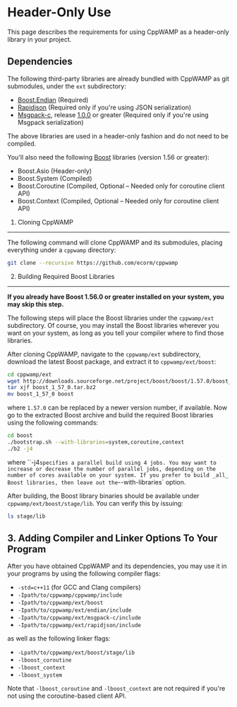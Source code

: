<!-- ---------------------------------------------------------------------------
                Copyright Butterfly Energy Systems 2014-2015.
         Distributed under the Boost Software License, Version 1.0.
             (See accompanying file LICENSE_1_0.txt or copy at
                    http://www.boost.org/LICENSE_1_0.txt)
---------------------------------------------------------------------------- -->
Header-Only Use
===============

This page describes the requirements for using CppWAMP as a header-only
library in your project.

Dependencies
------------

The following third-party libraries are already bundled with CppWAMP as git
submodules, under the `ext` subdirectory:

- [Boost.Endian][boost-endian] (Required)
- [Rapidjson][rapidjson] (Required only if you're using JSON serialization)
- [Msgpack-c][msgpack-c], release [1.0.0][msgpack-c-100] or greater (Required
  only if you're using Msgpack serialization)

The above libraries are used in a header-only fashion and do not need to be
compiled.

You'll also need the following [Boost][boost] libraries (version 1.56 or
greater):
- Boost.Asio (Header-only)
- Boost.System (Compiled)
- Boost.Coroutine (Compiled, Optional &ndash; Needed only for coroutine
  client API)
- Boost.Context (Compiled, Optional &ndash; Needed only for coroutine
  client API)

[boost-endian]: https://github.com/boostorg/endian
[rapidjson]: https://github.com/miloyip/rapidjson
[msgpack-c]: https://github.com/msgpack/msgpack-c
[msgpack-c-100]: https://github.com/msgpack/msgpack-c/releases/tag/cpp-1.0.0
[boost]: http://www.boost.org/

1. Cloning CppWAMP
------------------

The following command will clone CppWAMP and its submodules, placing everything
under a `cppwamp` directory:

```bash
git clone --recursive https://github.com/ecorm/cppwamp
```

2. Building Required Boost Libraries
------------------------------------
**If you already have Boost 1.56.0 or greater installed on your system, you may
skip this step.**

The following steps will place the Boost libraries under the `cppwamp/ext`
subdirectory. Of course, you may install the Boost libraries wherever you want
on your system, as long as you tell your compiler where to find those libraries.

After cloning CppWAMP, navigate to the `cppwamp/ext` subdirectory, download the
latest Boost package, and extract it to `cppwamp/ext/boost`:

```bash
cd cppwamp/ext
wget http://downloads.sourceforge.net/project/boost/boost/1.57.0/boost_1_57_0.tar.bz2
tar xjf boost_1_57_0.tar.bz2
mv boost_1_57_0 boost
```

where `1.57.0` can be replaced by a newer version number, if available. Now go
to the extracted Boost archive and build the required Boost libraries using the
following commands:

```bash
cd boost
./bootstrap.sh --with-libraries=system,coroutine,context
./b2 -j4
```
where ``-j4` specifies a parallel build using 4 jobs. You may want to increase
or decrease the number of parallel jobs, depending on the number of cores
available on your system. If you prefer to build _all_ Boost libraries, then
leave out the `--with-libraries` option.

After building, the Boost library binaries should be available under
`cppwamp/ext/boost/stage/lib`. You can verify this by issuing:

```bash
ls stage/lib
```

<a name="headeronlyopts"></a>
3. Adding Compiler and Linker Options To Your Program
-----------------------------------------------------

After you have obtained CppWAMP and its dependencies, you may use it in your
programs by using the following compiler flags:

- `-std=c++11` (for GCC and Clang compilers)
- `-Ipath/to/cppwamp/cppwamp/include`
- `-Ipath/to/cppwamp/ext/boost`
- `-Ipath/to/cppwamp/ext/endian/include`
- `-Ipath/to/cppwamp/ext/msgpack-c/include`
- `-Ipath/to/cppwamp/ext/rapidjson/include`

as well as the following linker flags:

- `-Lpath/to/cppwamp/ext/boost/stage/lib`
- `-lboost_coroutine`
- `-lboost_context`
- `-lboost_system`

Note that `-lboost_coroutine` and `-lboost_context` are not required if you're
not using the coroutine-based client API.
